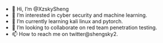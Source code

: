 - 👋 Hi, I’m @XzskySheng
- 👀 I’m interested in cyber security and machine learning.
- 🌱 I’m currently learning kali linux and pytorch.
- 💞️ I’m looking to collaborate on red team penetration testing.
- 📫 How to reach me on twitter@shengsky2.

<!---
XzskySheng/XzskySheng is a ✨ special ✨ repository because its `README.md` (this file) appears on your GitHub profile.
You can click the Preview link to take a look at your changes.
--->
